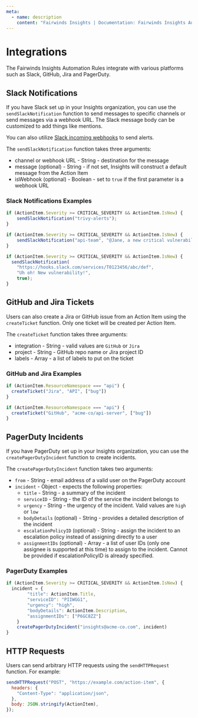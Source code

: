 ```yaml
---
meta:
  - name: description
    content: "Fairwinds Insights | Documentation: Fairwinds Insights Automation Rules integrates with Slack, GitHub, Jira and PagerDuty"
---
```

# Integrations
The Fairwinds Insights Automation Rules integrate with various platforms such as Slack, GitHub, Jira and PagerDuty.

## Slack Notifications
If you have Slack set up in your Insights organization, you can use the
`sendSlackNotification` function to send messages to specific channels
or send messages via a webhook URL. The Slack message body can be customized to add things like mentions.

You can also utilize [Slack incoming webhooks](https://slack.com/help/articles/115005265063-Incoming-webhooks-for-Slack)
to send alerts.

The `sendSlackNotification` function takes three arguments:
* channel or webhook URL - String - destination for the message
* message (optional) - String - if not set, Insights will construct a default message from the Action Item
* isWebhook (optional) - Boolean - set to `true` if the first parameter is a webhook URL

### Slack Notifications Examples
```js
if (ActionItem.Severity >= CRITICAL_SEVERITY && ActionItem.IsNew) {
    sendSlackNotification("trivy-alerts");
}
```

```js
if (ActionItem.Severity >= CRITICAL_SEVERITY && ActionItem.IsNew) {
    sendSlackNotification("api-team", "@Jane, a new critical vulnerability! :scream:");
}
```

```js
if (ActionItem.Severity >= CRITICAL_SEVERITY && ActionItem.IsNew) {
  sendSlackNotification(
    "https://hooks.slack.com/services/T0123456/abc/def",
    "Uh oh! New vulnerability!",
    true);
}
```

## GitHub and Jira Tickets
Users can also create a Jira or GitHub issue from an Action Item using the `createTicket` function.
Only one ticket will be created per Action Item.

The `createTicket` function takes three arguments:
* integration - String - valid values are `GitHub` or `Jira`
* project - String - GitHub repo name or Jira project ID
* labels - Array - a list of labels to put on the ticket

### GitHub and Jira Examples
```js
if (ActionItem.ResourceNamespace === "api") {
  createTicket("Jira", "API", ["bug"])
}
```

```js
if (ActionItem.ResourceNamespace === "api") {
  createTicket("GitHub", "acme-co/api-server", ["bug"])
}
```

## PagerDuty Incidents
If you have PagerDuty set up in your Insights organization, you can use the
`createPagerDutyIncident` function to create incidents. 

The `createPagerDutyIncident` function takes two arguments:

* `from` - String - email address of a valid user on the PagerDuty account
* `incident` - Object - expects the following properties:
  * `title` - String - a summary of the incident
  * `serviceID` - String - the ID of the service the incident belongs to
  * `urgency` - String - the urgency of the incident. Valid values are `high` or `low`
  * `bodyDetails` (optional) - String - provides a detailed description of the incident
  * `escalationPolicyID` (optional) - String - assign the incident to an escalation policy instead of assigning directly to a user
  * `assignmentIDs` (optional) - Array - a list of user IDs (only one assignee is supported at this time) to assign to the incident. Cannot be provided if escalationPolicyID is already specified.

### PagerDuty Examples
```js
if (ActionItem.Severity >= CRITICAL_SEVERITY && ActionItem.IsNew) {
  incident = {
		"title": ActionItem.Title,
		"serviceID": "PIIWGG1",
		"urgency": "high",
		"bodyDetails": ActionItem.Description,
		"assignmentIDs": ["P6GC8ZZ"]
	}
	createPagerDutyIncident("insights@acme-co.com", incident)
}
```

## HTTP Requests
Users can send arbitrary HTTP requests using the `sendHTTPRequest` function. For example:
```js
sendHTTPRequest("POST", "https://example.com/action-item", {
  headers: {
    "Content-Type": "application/json",
  },
  body: JSON.stringify(ActionItem),
});
```
